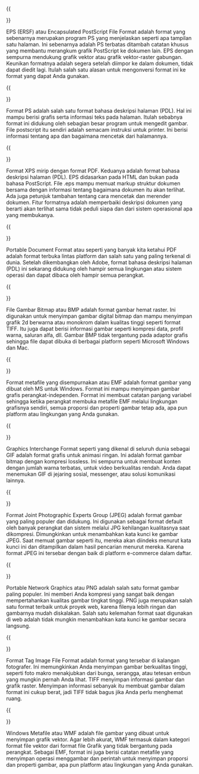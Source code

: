 ﻿---
translation: true
deploy: false
---


{{<section EPS>}}

EPS (ERSF) atau Encapsulated PostScript File Format adalah format yang sebenarnya merupakan program PS yang menjelaskan seperti apa tampilan satu halaman. Ini sebenarnya adalah PS terbatas ditambah catatan khusus yang membantu merangkum grafik PostScript ke dokumen lain. EPS dengan sempurna mendukung grafik vektor atau grafik vektor-raster gabungan. Keunikan formatnya adalah segera setelah diimpor ke dalam dokumen, tidak dapat diedit lagi. Itulah salah satu alasan untuk mengonversi format ini ke format yang dapat Anda gunakan.

{{<section PS>}}

Format PS adalah salah satu format bahasa deskripsi halaman (PDL). Hal ini mampu berisi grafis serta informasi teks pada halaman. Itulah sebabnya format ini didukung oleh sebagian besar program untuk mengedit gambar. File postscript itu sendiri adalah semacam instruksi untuk printer. Ini berisi informasi tentang apa dan bagaimana mencetak dari halamannya.

{{<section XPS>}}

Format XPS mirip dengan format PDF. Keduanya adalah format bahasa deskripsi halaman (PDL). EPS didasarkan pada HTML dan bukan pada bahasa PostScript. File .eps mampu memuat markup struktur dokumen bersama dengan informasi tentang bagaimana dokumen itu akan terlihat. Ada juga petunjuk tambahan tentang cara mencetak dan merender dokumen. Fitur formatnya adalah memperbaiki deskripsi dokumen yang berarti akan terlihat sama tidak peduli siapa dan dari sistem operasional apa yang membukanya.

{{<section PDF>}}

Portable Document Format atau seperti yang banyak kita ketahui PDF adalah format terbuka lintas platform dan salah satu yang paling terkenal di dunia. Setelah dikembangkan oleh Adobe, format bahasa deskripsi halaman (PDL) ini sekarang didukung oleh hampir semua lingkungan atau sistem operasi dan dapat dibaca oleh hampir semua perangkat.

{{<section BMP>}}

File Gambar Bitmap atau BMP adalah format gambar hemat raster. Ini digunakan untuk menyimpan gambar digital bitmap dan mampu menyimpan grafik 2d berwarna atau monokrom dalam kualitas tinggi seperti format TIFF. Itu juga dapat berisi informasi gambar seperti kompresi data, profil warna, saluran alfa, dll. Gambar BMP tidak tergantung pada adaptor grafis sehingga file dapat dibuka di berbagai platform seperti Microsoft Windows dan Mac.

{{<section EMF>}}

Format metafile yang disempurnakan atau EMF adalah format gambar yang dibuat oleh MS untuk Windows. Format ini mampu menyimpan gambar grafis perangkat-independen. Format ini membuat catatan panjang variabel sehingga ketika perangkat membuka metafile EMF melalui lingkungan grafisnya sendiri, semua proporsi dan properti gambar tetap ada, apa pun platform atau lingkungan yang Anda gunakan.

{{<section GIF>}}

Graphics Interchange Format seperti yang dikenal di seluruh dunia sebagai GIF adalah format grafis untuk animasi ringan. Ini adalah format gambar bitmap dengan kompresi lossless. Ini sempurna untuk membuat konten dengan jumlah warna terbatas, untuk video berkualitas rendah. Anda dapat menemukan GIF di jejaring sosial, messenger, atau solusi komunikasi lainnya.

{{<section JPEG>}}

Format Joint Photographic Experts Group (JPEG) adalah format gambar yang paling populer dan didukung. Ini digunakan sebagai format default oleh banyak perangkat dan sistem melalui JPG kehilangan kualitasnya saat dikompresi. Dimungkinkan untuk menambahkan kata kunci ke gambar JPEG. Saat memuat gambar seperti itu, mereka akan diindeks menurut kata kunci ini dan ditampilkan dalam hasil pencarian menurut mereka. Karena format JPEG ini tersebar dengan baik di platform e-commerce dalam daftar.

{{<section PNG>}}

Portable Network Graphics atau PNG adalah salah satu format gambar paling populer. Ini memberi Anda kompresi yang sangat baik dengan mempertahankan kualitas gambar tingkat tinggi. PNG juga merupakan salah satu format terbaik untuk proyek web, karena filenya lebih ringan dan gambarnya mudah diskalakan. Salah satu kelemahan format saat digunakan di web adalah tidak mungkin menambahkan kata kunci ke gambar secara langsung.

{{<section TIFF>}}

Format Tag Image File Format adalah format yang tersebar di kalangan fotografer. Ini memungkinkan Anda menyimpan gambar berkualitas tinggi, seperti foto makro menakjubkan dari bunga, serangga, atau tetesan embun yang mungkin pernah Anda lihat. TIFF menyimpan informasi gambar dan grafik raster. Menyimpan informasi sebanyak itu membuat gambar dalam format ini cukup berat, jadi TIFF tidak bagus jika Anda perlu menghemat ruang.

{{<section WMF>}}

Windows Metafile atau WMF adalah file gambar yang dibuat untuk menyimpan grafik vektor. Agar lebih akurat, WMF termasuk dalam kategori format file vektor dari format file Grafik yang tidak bergantung pada perangkat. Sebagai EMF, format ini juga berisi catatan metafile yang menyimpan operasi menggambar dan perintah untuk menyimpan proporsi dan properti gambar, apa pun platform atau lingkungan yang Anda gunakan.